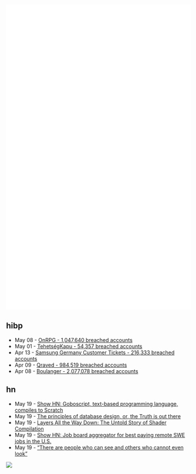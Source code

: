 ![Metrics](https://raw.githubusercontent.com/phixion/phixion/master/metrics.svg)

## hibp

<!--
for https://github.com/phixion/phixion/blob/main/.github/workflows/feeds.yml
-->
<!--START_SECTION:haveibeenpwnd-->
- May 08 - [OnRPG - 1,047,640 breached accounts](https://haveibeenpwned.com/PwnedWebsites#OnRPG)
- May 01 - [TehetségKapu - 54,357 breached accounts](https://haveibeenpwned.com/PwnedWebsites#TehetsegKapu)
- Apr 13 - [Samsung Germany Customer Tickets - 216,333 breached accounts](https://haveibeenpwned.com/PwnedWebsites#SamsungGermany)
- Apr 09 - [Qraved - 984,519 breached accounts](https://haveibeenpwned.com/PwnedWebsites#Qraved)
- Apr 08 - [Boulanger - 2,077,078 breached accounts](https://haveibeenpwned.com/PwnedWebsites#Boulanger)
<!--END_SECTION:haveibeenpwnd-->

## hn

<!--
for https://github.com/phixion/phixion/blob/main/.github/workflows/feeds.yml
-->
<!--START_SECTION:hn-->
- May 19 - [Show HN: Goboscript, text-based programming language, compiles to Scratch](https://github.com/aspizu/goboscript)
- May 19 - [The principles of database design, or, the Truth is out there](https://ebellani.github.io/blog/2025/the-principles-of-database-design-or-the-truth-is-out-there/)
- May 19 - [Layers All the Way Down: The Untold Story of Shader Compilation](https://moonside.games/posts/layers-all-the-way-down/)
- May 19 - [Show HN: Job board aggregator for best paying remote SWE jobs in the U.S.](https://www.remoteswe.fyi)
- May 19 - [“There are people who can see and others who cannot even look”](https://worldhistory.substack.com/p/there-are-people-who-can-see-and)
<!--END_SECTION:hn-->

<!--
for https://yhype.me
-->
![](https://hit.yhype.me/github/profile?user_id=13013670)
